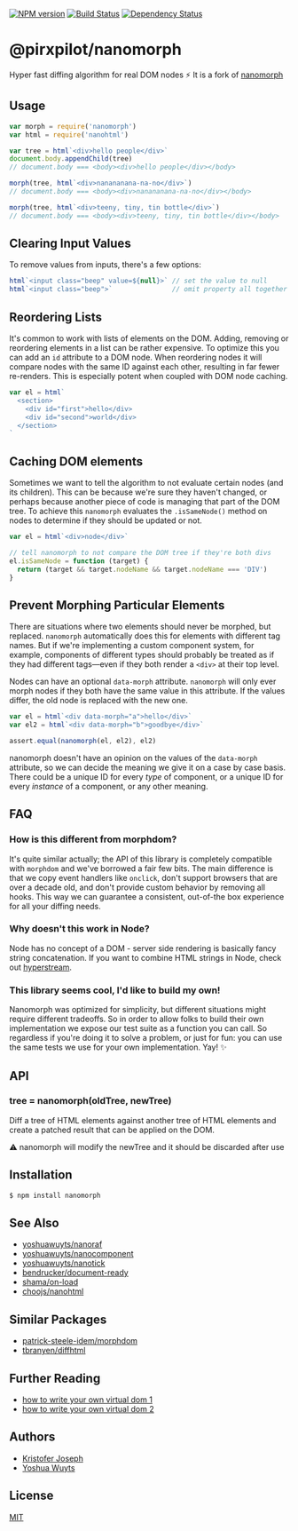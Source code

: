 [![NPM version][npm-image]][npm-url]
[![Build Status][build-image]][build-url]
[![Dependency Status][deps-image]][deps-url]

# @pirxpilot/nanomorph

Hyper fast diffing algorithm for real DOM nodes :zap:
It is a fork of [nanomorph](https://github.com/choojs/nanomorph)

## Usage
```js
var morph = require('nanomorph')
var html = require('nanohtml')

var tree = html`<div>hello people</div>`
document.body.appendChild(tree)
// document.body === <body><div>hello people</div></body>

morph(tree, html`<div>nanananana-na-no</div>`)
// document.body === <body><div>nanananana-na-no</div></body>

morph(tree, html`<div>teeny, tiny, tin bottle</div>`)
// document.body === <body><div>teeny, tiny, tin bottle</div></body>
```

## Clearing Input Values
To remove values from inputs, there's a few options:
```js
html`<input class="beep" value=${null}>` // set the value to null
html`<input class="beep">`               // omit property all together
```

## Reordering Lists
It's common to work with lists of elements on the DOM. Adding, removing or
reordering elements in a list can be rather expensive. To optimize this you can
add an `id` attribute to a DOM node. When reordering nodes it will compare
nodes with the same ID against each other, resulting in far fewer re-renders.
This is especially potent when coupled with DOM node caching.

```js
var el = html`
  <section>
    <div id="first">hello</div>
    <div id="second">world</div>
  </section>
`
```

## Caching DOM elements
Sometimes we want to tell the algorithm to not evaluate certain nodes (and its
children). This can be because we're sure they haven't changed, or perhaps
because another piece of code is managing that part of the DOM tree. To achieve
this `nanomorph` evaluates the `.isSameNode()` method on nodes to determine if
they should be updated or not.

```js
var el = html`<div>node</div>`

// tell nanomorph to not compare the DOM tree if they're both divs
el.isSameNode = function (target) {
  return (target && target.nodeName && target.nodeName === 'DIV')
}
```

## Prevent Morphing Particular Elements
There are situations where two elements should never be morphed, but replaced.
`nanomorph` automatically does this for elements with different tag names. But if
we're implementing a custom component system, for example, components of
different types should probably be treated as if they had different tags—even
if they both render a `<div>` at their top level.

Nodes can have an optional `data-morph` attribute. `nanomorph`
will only ever morph nodes if they both have the same value in this attribute.
If the values differ, the old node is replaced with the new one.

```js
var el = html`<div data-morph="a">hello</div>`
var el2 = html`<div data-morph="b">goodbye</div>`

assert.equal(nanomorph(el, el2), el2)
```

nanomorph doesn't have an opinion on the values of the `data-morph`
attribute, so we can decide the meaning we give it on a case by case basis. There
could be a unique ID for every _type_ of component, or a unique ID for every
_instance_ of a component, or any other meaning.

## FAQ
### How is this different from morphdom?
It's quite similar actually; the API of this library is completely compatible
with `morphdom` and we've borrowed a fair few bits. The main difference is that
we copy event handlers like `onclick`, don't support browsers that are over a
decade old, and don't provide custom behavior by removing all hooks. This way
we can guarantee a consistent, out-of-the box experience for all your diffing
needs.

### Why doesn't this work in Node?
Node has no concept of a DOM - server side rendering is basically fancy string
concatenation. If you want to combine HTML strings in Node, check out
[hyperstream][hyperstream].

### This library seems cool, I'd like to build my own!
Nanomorph was optimized for simplicity, but different situations might require
different tradeoffs. So in order to allow folks to build their own
implementation we expose our test suite as a function you can call. So
regardless if you're doing it to solve a problem, or just for fun: you can use
the same tests we use for your own implementation. Yay! :sparkles:

## API
### tree = nanomorph(oldTree, newTree)
Diff a tree of HTML elements against another tree of HTML elements and create
a patched result that can be applied on the DOM.

:warning: nanomorph will modify the newTree and it should be discarded after use

## Installation
```sh
$ npm install nanomorph
```

## See Also
- [yoshuawuyts/nanoraf](https://github.com/yoshuawuyts/nanoraf)
- [yoshuawuyts/nanocomponent](https://github.com/yoshuawuyts/nanocomponent)
- [yoshuawuyts/nanotick](https://github.com/yoshuawuyts/nanotick)
- [bendrucker/document-ready](https://github.com/bendrucker/document-ready)
- [shama/on-load](https://github.com/shama/on-load)
- [choojs/nanohtml](https://github.com/choojs/nanohtml)

## Similar Packages
- [patrick-steele-idem/morphdom](https://github.com/patrick-steele-idem/morphdom)
- [tbranyen/diffhtml](https://github.com/tbranyen/diffhtml)

## Further Reading
- [how to write your own virtual dom 1][own-vdom-1]
- [how to write your own virtual dom 2][own-vdom-2]

## Authors
- [Kristofer Joseph](https://github.com/kristoferjoseph)
- [Yoshua Wuyts](https://github.com/yoshuawuyts)

## License
[MIT](https://tldrlegal.com/license/mit-license)

[mt]: https://en.wikipedia.org/wiki/Merkle_tree
[own-vdom-1]: https://medium.com/@deathmood/how-to-write-your-own-virtual-dom-ee74acc13060
[own-vdom-2]: https://medium.com/@deathmood/write-your-virtual-dom-2-props-events-a957608f5c76
[hyperstream]: https://github.com/substack/hyperstream

[npm-image]: https://img.shields.io/npm/v/@pirxpilot/nanomorph
[npm-url]: https://npmjs.org/package/@pirxpilot/nanomorph

[build-url]: https://github.com/pirxpilot/nanomorph/actions/workflows/check.yaml
[build-image]: https://img.shields.io/github/actions/workflow/status/pirxpilot/nanomorph/check.yaml?branch=main

[deps-image]: https://img.shields.io/librariesio/release/npm/@pirxpilot/nanomorph
[deps-url]: https://libraries.io/npm/@pirxpilot%2Fnanomorph
